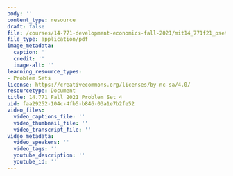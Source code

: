 ```yaml
---
body: ''
content_type: resource
draft: false
file: /courses/14-771-development-economics-fall-2021/mit14_771f21_pset4.pdf
file_type: application/pdf
image_metadata:
  caption: ''
  credit: ''
  image-alt: ''
learning_resource_types:
- Problem Sets
license: https://creativecommons.org/licenses/by-nc-sa/4.0/
resourcetype: Document
title: 14.771 Fall 2021 Problem Set 4
uid: faa29252-104c-4fb5-b846-03a1e7b2fe52
video_files:
  video_captions_file: ''
  video_thumbnail_file: ''
  video_transcript_file: ''
video_metadata:
  video_speakers: ''
  video_tags: ''
  youtube_description: ''
  youtube_id: ''
---
```

